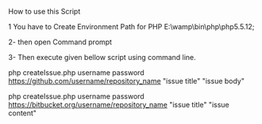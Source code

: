 How to use this Script

1 You have to Create Environment Path for PHP 
E:\wamp\bin\php\php5.5.12;

2- then open  Command prompt

3- Then execute given bellow script using command line. 

php createIssue.php username password https://github.com/username/repository_name "issue title" "issue body"


php createIssue.php username password https://bitbucket.org/username/repository_name "issue title" "issue content"





